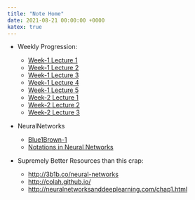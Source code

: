 ```yaml
---
title: "Note Home"
date: 2021-08-21 00:00:00 +0000
katex: true
---
```




- Weekly Progression:
    - [Week-1 Lecture 1](https://yedmavus.github.io/MLNotes/week-1/w1lec1/)
    - [Week-1 Lecture 2](https://yedmavus.github.io/MLNotes/week-1/w1lec2/)
    - [Week-1 Lecture 3](https://yedmavus.github.io/MLNotes/week-1/w1lec3/)
    - [Week-1 Lecture 4](https://yedmavus.github.io/MLNotes/week-1/w1lec4/)
    - [Week-1 Lecture 5](https://yedmavus.github.io/MLNotes/week-1/w1lec5/)
    - [Week-2 Lecture 1](https://yedmavus.github.io/MLNotes/week-2/w2l1/)
    - [Week-2 Lecture 2](https://yedmavus.github.io/MLNotes/week-2/w2l2/)
    - [Week-2 Lecture 3](https://yedmavus.github.io/MLNotes/week-2/w2l3/)


- NeuralNetworks
    - [Blue1Brown-1](https://yedmavus.github.io/MLNotes/nn/3b1bnn1/)
    - [Notations in Neural Networks](https://yedmavus.github.io/MLNotes/nn/nn-notations/)

- Supremely Better Resources than this crap:
    - http://3b1b.co/neural-networks
    - http://colah.github.io/
    - http://neuralnetworksanddeeplearning.com/chap1.html
